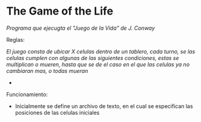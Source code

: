 # The Game of the Life
_Programa que ejecugta el "Juego de la Vida" de J. Conway_

Reglas:

_El juego consta de ubicar X celulas dentro de un tablero, cada turno, se las celulas cumplen con algunas de las siguientes condiciones, estas se multiplican o mueren, hasta que se de el caso en el que las celulas ya no cambiaran mas, o todas mueran_

* 

Funcionamiento:

* Inicialmente se define un archivo de texto, en el cual se especifican las posiciones de las celulas iniciales
